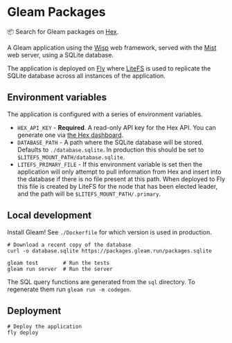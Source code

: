 # Gleam Packages

📦 Search for Gleam packages on [Hex](https://hex.pm).

A Gleam application using the [Wisp](https://gleam-wisp.github.io/wisp) web framework,
served with the [Mist](https://github.com/rawhat/mist) web server, using a
SQLite database.

The application is deployed on [Fly](https://fly.io) where
[LiteFS](https://github.com/superfly/litefs) is used to replicate the
SQLite database across all instances of the application.

## Environment variables

The application is configured with a series of environment variables.

- `HEX_API_KEY` - **Required**. A read-only API key for the Hex API. You can
  generate one via [the Hex dashboard](https://hex.pm/dashboard/keys).
- `DATABASE_PATH` - A path where the SQLite database will be stored. Defaults
  to `./database.sqlite`. In production this should be set to
  `$LITEFS_MOUNT_PATH/database.sqlite`.
- `LITEFS_PRIMARY_FILE` - If this environment variable is set then the
  application will only attempt to pull information from Hex and insert into the
  database if there is no file present at this path. When deployed to Fly this
  file is created by LiteFS for the node that has been elected leader, and the
  path will be `$LITEFS_MOUNT_PATH/.primary`.

## Local development

Install Gleam! See `./Dockerfile` for which version is used in production.

```shell
# Download a recent copy of the database
curl -o database.sqlite https://packages.gleam.run/packages.sqlite

gleam test        # Run the tests
gleam run server  # Run the server
```

The SQL query functions are generated from the `sql` directory. To regenerate
them run `gleam run -m codegen`.

## Deployment

```shell
# Deploy the application
fly deploy
```
